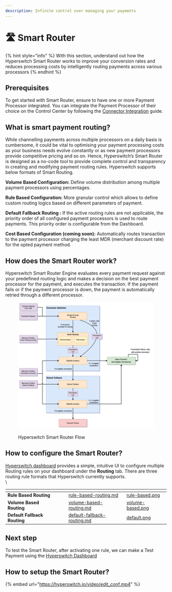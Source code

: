 ```yaml
---
description: Infinite control over managing your payments
---
```


# 🛣 Smart Router

{% hint style="info" %}
With this section, understand out how the Hyperswitch Smart Router works to improve your conversion rates and reduces processing costs by intelligently routing payments across various processors
{% endhint %}

## Prerequisites

To get started with Smart Router, ensure to have one or more Payment Processor integrated. You can integrate the Payment Processor of their choice on the Control Center by following the [Connector Integration](../hyperswitch-cloud/connectors/) guide.

## What is smart payment routing?

While channelling payments across multiple processors on a daily basis is cumbersome, it could be vital to optimising your payment processing costs as your business needs evolve constantly or as new payment processors provide competitive pricing and so on. Hence, Hyperswitch’s Smart Router is designed as a no-code tool to provide complete control and transparency in creating and modifying payment routing rules. Hyperswitch supports below formats of Smart Routing.

**Volume Based Configuration:** Define volume distribution among multiple payment processors using percentages.

**Rule Based Configuration:** More granular control which allows to define custom routing logics based on different parameters of payment.

**Default Fallback Routing :** If the active routing rules are not applicable, the priority order of all configured payment processors is used to route payments. This priority order is configurable from the Dashboard.

**Cost Based Configuration (coming soon):** Automatically routes transaction to the payment processor charging the least MDR (merchant discount rate) for the opted payment method.

## How does the Smart Router work?

Hyperswitch Smart Router Engine evaluates every payment request against your predefined routing logic and makes a decision on the best payment processor for the payment, and executes the transaction. If the payment fails or if the payment processor is down, the payment is automatically retried through a different processor.

<figure><img src="../.gitbook/assets/Smart Routing Flow.drawio.png" alt=""><figcaption><p>Hyperswitch Smart Router Flow</p></figcaption></figure>

## How to configure the Smart Router?

[Hyperswitch dashboard](https://app.hyperswitch.io/routing) provides a simple, intuitive UI to configure multiple Routing rules on your dashboard under the **Routing** tab. There are three routing rule formats that Hyperswitch currently supports.\
\


<table data-view="cards"><thead><tr><th></th><th></th><th></th><th data-hidden data-card-target data-type="content-ref"></th><th data-hidden data-card-cover data-type="files"></th></tr></thead><tbody><tr><td><strong>Rule Based Routing</strong></td><td></td><td></td><td><a href="smart-router/rule-based-routing.md">rule-based-routing.md</a></td><td><a href="../.gitbook/assets/rule-based.png">rule-based.png</a></td></tr><tr><td><strong>Volume Based Routing</strong></td><td></td><td></td><td><a href="smart-router/volume-based-routing.md">volume-based-routing.md</a></td><td><a href="../.gitbook/assets/volume-based.png">volume-based.png</a></td></tr><tr><td><strong>Default Fallback Routing</strong></td><td></td><td></td><td><a href="smart-router/default-fallback-routing.md">default-fallback-routing.md</a></td><td><a href="../.gitbook/assets/default.png">default.png</a></td></tr></tbody></table>

## Next step&#x20;

To test the Smart Router, after activating one rule, we can make a Test Payment using the [Hyperswitch Dashboard ](https://app.hyperswitch.io/sdk)

## How to setup the Smart Router?

{% embed url="https://hyperswitch.io/video/edit_conf.mp4" %}

